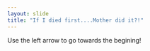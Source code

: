 ```yaml
---
layout: slide
title: "If I died first....Mother did it?!"
---
```


Use the left arrow to go towards the begining!
